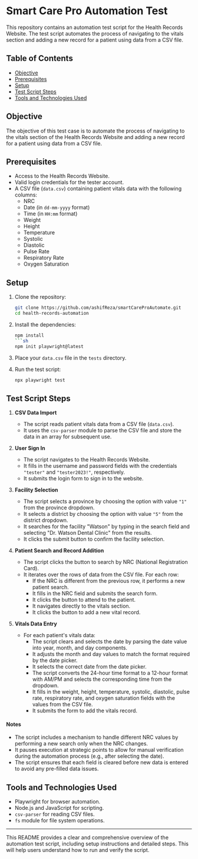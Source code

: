 # Smart Care Pro Automation Test

This repository contains an automation test script for the Health Records Website. The test script automates the process of navigating to the vitals section and adding a new record for a patient using data from a CSV file.

## Table of Contents
- [Objective](#objective)
- [Prerequisites](#prerequisites)
- [Setup](#setup)
- [Test Script Steps](#test-script-steps)
- [Tools and Technologies Used](#tools-and-technologies-used)

## Objective
The objective of this test case is to automate the process of navigating to the vitals section of the Health Records Website and adding a new record for a patient using data from a CSV file.

## Prerequisites
- Access to the Health Records Website.
- Valid login credentials for the tester account.
- A CSV file (`data.csv`) containing patient vitals data with the following columns:
  - NRC
  - Date (in `dd-mm-yyyy` format)
  - Time (in `HH:mm` format)
  - Weight
  - Height
  - Temperature
  - Systolic
  - Diastolic
  - Pulse Rate
  - Respiratory Rate
  - Oxygen Saturation

## Setup

1. Clone the repository:
   ```sh
   git clone https://github.com/ashifReza/smartCareProAutomate.git
   cd health-records-automation
   ```

2. Install the dependencies:
   ```sh
   npm install
   ```sh
   npm init playwright@latest
   ```

3. Place your `data.csv` file in the `tests` directory.

4. Run the test script:
   ```sh
   npx playwright test
   ```

## Test Script Steps

1. **CSV Data Import**
   - The script reads patient vitals data from a CSV file (`data.csv`).
   - It uses the `csv-parser` module to parse the CSV file and store the data in an array for subsequent use.

2. **User Sign In**
   - The script navigates to the Health Records Website.
   - It fills in the username and password fields with the credentials `"tester"` and `"tester2023!"`, respectively.
   - It submits the login form to sign in to the website.

3. **Facility Selection**
   - The script selects a province by choosing the option with value `"1"` from the province dropdown.
   - It selects a district by choosing the option with value `"5"` from the district dropdown.
   - It searches for the facility "Watson" by typing in the search field and selecting "Dr. Watson Dental Clinic" from the results.
   - It clicks the submit button to confirm the facility selection.

4. **Patient Search and Record Addition**
   - The script clicks the button to search by NRC (National Registration Card).
   - It iterates over the rows of data from the CSV file. For each row:
     - If the NRC is different from the previous row, it performs a new patient search.
     - It fills in the NRC field and submits the search form.
     - It clicks the button to attend to the patient.
     - It navigates directly to the vitals section.
     - It clicks the button to add a new vital record.

5. **Vitals Data Entry**
   - For each patient's vitals data:
     - The script clears and selects the date by parsing the date value into year, month, and day components.
     - It adjusts the month and day values to match the format required by the date picker.
     - It selects the correct date from the date picker.
     - The script converts the 24-hour time format to a 12-hour format with AM/PM and selects the corresponding time from the dropdown.
     - It fills in the weight, height, temperature, systolic, diastolic, pulse rate, respiratory rate, and oxygen saturation fields with the values from the CSV file.
     - It submits the form to add the vitals record.

#### Notes
- The script includes a mechanism to handle different NRC values by performing a new search only when the NRC changes.
- It pauses execution at strategic points to allow for manual verification during the automation process (e.g., after selecting the date).
- The script ensures that each field is cleared before new data is entered to avoid any pre-filled data issues.

## Tools and Technologies Used
- Playwright for browser automation.
- Node.js and JavaScript for scripting.
- `csv-parser` for reading CSV files.
- `fs` module for file system operations.

---

This README provides a clear and comprehensive overview of the automation test script, including setup instructions and detailed steps. This will help users understand how to run and verify the script.
